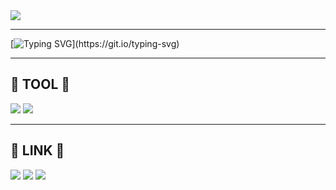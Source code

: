 <img src="https://capsule-render.vercel.app/api?type=cylinder&color=auto&height=200&section=header&text=nayeonnii%20github&fontSize=70" />

---
[![Typing SVG](https://readme-typing-svg.demolab.com?font=Fira+Code&pause=1000&random=false&width=435&lines=Hi+!+I'm+studying+data+analysis.)](https://git.io/typing-svg)

---
## :purple_heart: TOOL :purple_heart:
<img src="https://img.shields.io/badge/Python-fffaf0?style=plastic&logo=Python&logoColor=000000"/></a>
<img src="https://img.shields.io/badge/R-e0ffff?style=plastic&logo=R&logoColor=000000"/></a>

---
## :purple_heart: LINK :purple_heart:
<a href="https://www.instagram.com/_yxxne/" target="_blank"><img src="https://img.shields.io/badge/instagram-FFB6C1?style=plastic&logo=instagram&logoColor=000000"/></a>
<a href="mailto:knyhoha@gmail.com" target="_blank"><img src="https://img.shields.io/badge/gmail-C0C0C0?style=plastic&logo=gmail&logoColor=000000"/></a>
<a href="https://www.notion.so/STUDY-61b4626281eb44f481429744354c07ad?pvs=4" target="_blank"><img src="https://img.shields.io/badge/notion-C0C0C0?style=plastic&logo=notion&logoColor=000000"/></a>
